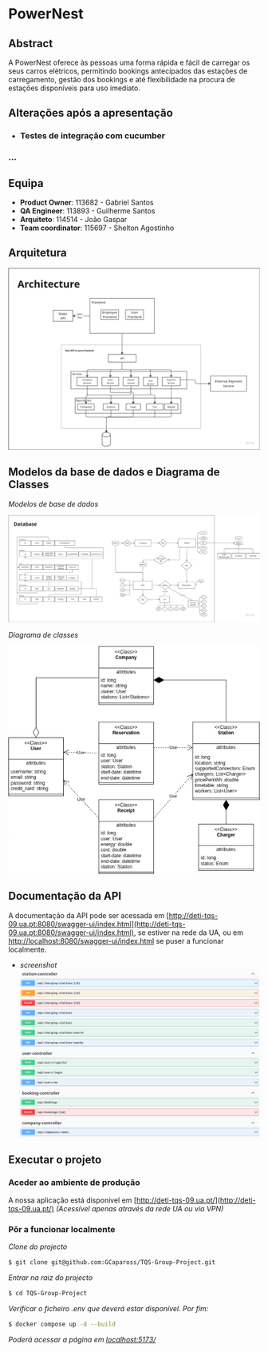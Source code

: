 # PowerNest

## Abstract
A PowerNest oferece às pessoas uma forma rápida e fácil de carregar os seus carros elétricos, permitindo bookings antecipados das estações de carregamento, gestão dos bookings e até flexibilidade na procura de estações disponíveis para uso imediato.

## Alterações após a apresentação
* ### Testes de integração com cucumber
### ...

## Equipa
* **Product Owner​**: 113682​ - Gabriel Santos
* **QA Engineer**: 113893​ - Guilherme Santos
* **Arquiteto**: 114514​ - João Gaspar
* **Team coordinator**: 115697 - Shelton Agostinho

## Arquitetura
![Arquitetura](docs/architecture/Architecture.png)

## Modelos da base de dados e Diagrama de Classes
*Modelos de base de dados*

![Modelo de base de dados](docs/architecture/Database%20Model.png)

*Diagrama de classes*

![Diagrama de classes](docs/architecture/ClassDiagram.png)

## Documentação da API
A documentação da API pode ser acessada em [http://deti-tqs-09.ua.pt:8080/swagger-ui/index.html](http://deti-tqs-09.ua.pt:8080/swagger-ui/index.html), se estiver na rede da UA, ou em [http://localhost:8080/swagger-ui/index.html](http://localhost:8080/swagger-ui/index.html) se puser a funcionar localmente.

* *screenshot*
![Screenshot da documentação da API](docs/api.png)

## Executar o projeto
### Aceder ao ambiente de produção
A nossa aplicação está disponível em [http://deti-tqs-09.ua.pt/](http://deti-tqs-09.ua.pt/)
*(Acessível apenas através da rede UA ou via VPN)*

### Pôr a funcionar localmente
*Clone do projecto*
```bash
$ git clone git@github.com:GCapaross/TQS-Group-Project.git
```
*Entrar na raiz do projecto*
```bash
$ cd TQS-Group-Project
```
*Verificar o ficheiro .env que deverá estar disponível. Por fim:*
```bash
$ docker compose up -d --build
```
*Poderá acessar a página em [localhost:5173/](http://localhost:5173/)*
